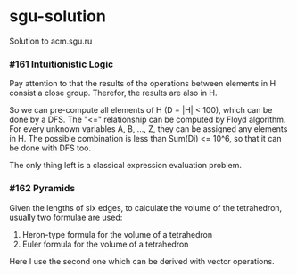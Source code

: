 # sgu-solution
Solution to acm.sgu.ru

### #161 Intuitionistic Logic

Pay attention to that the results of the operations between elements in H consist a close group. Therefor, the results are also in H.

So we can pre-compute all elements of H (D = |H| < 100), which can be done by a DFS. The "<=" relationship can be computed by Floyd algorithm. For every unknown variables A, B, ..., Z, they can be assigned any elements in H. The possible combination is less than Sum(Di) <= 10^6, so that it can be done with DFS too.

The only thing left is a classical expression evaluation problem.

### #162 Pyramids

Given the lengths of six edges, to calculate the volume of the tetrahedron, usually two formulae are used:

1. Heron-type formula for the volume of a tetrahedron
2. Euler formula for the volume of a tetrahedron

Here I use the second one which can be derived with vector operations.

